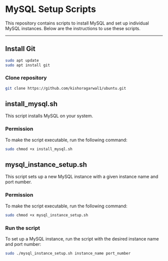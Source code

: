 # MySQL Setup Scripts

This repository contains scripts to install MySQL and set up individual MySQL instances. Below are the instructions to use these scripts.

---

## Install Git

```bash
sudo apt update
sudo apt install git
```
### Clone repository
```bash
git clone https://github.com/kishoragarwal1/ubuntu.git
```

## install_mysql.sh

This script installs MySQL on your system.

### Permission
To make the script executable, run the following command:

```bash
sudo chmod +x install_mysql.sh
```

## mysql_instance_setup.sh

This script sets up a new MySQL instance with a given instance name and port number.

### Permission
To make the script executable, run the following command:

```bash
sudo chmod +x mysql_instance_setup.sh
```

### Run the script

To set up a MySQL instance, run the script with the desired instance name and port number:

```bash
sudo ./mysql_instance_setup.sh instance_name port_number
```
